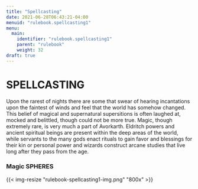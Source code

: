 ```yaml
---
title: "Spellcasting"
date: 2021-06-28T06:43:21-04:00
menuid: "rulebook.spellcasting1"
menu:
  main:
    identifier: "rulebook.spellcasting1"
    parent: "rulebook"
    weight: 32
draft: true
---
```


# SPELLCASTING

Upon the rarest of nights there are some that swear of hearing incantations upon
the faintest of winds and feel that the world has somehow changed. This belief of
magical and supernatural supersitions is often laughed at, mocked and belittled,
though could not be more true. Magic, though extremely rare, is very much a part
of Avorkarth. Eldritch powers and ancient spiritual beings are present within the
deep areas of the world, while servants to the many gods enact rituals to gain
favor and blessings for their kin or personal power and wizards construct arcane
studies that live long after they pass from the age.

### Magic SPHERES

{{< img-resize "rulebook-spellcasting1-img.png" "800x" >}}
